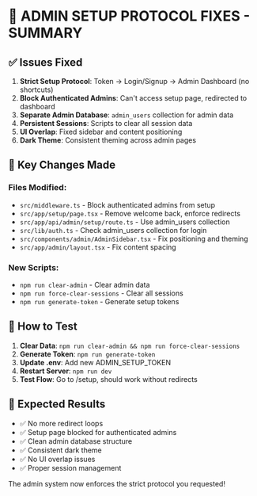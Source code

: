 # 🚀 ADMIN SETUP PROTOCOL FIXES - SUMMARY

## ✅ Issues Fixed

1. **Strict Setup Protocol**: Token → Login/Signup → Admin Dashboard (no shortcuts)
2. **Block Authenticated Admins**: Can't access setup page, redirected to dashboard
3. **Separate Admin Database**: `admin_users` collection for admin data
4. **Persistent Sessions**: Scripts to clear all session data
5. **UI Overlap**: Fixed sidebar and content positioning
6. **Dark Theme**: Consistent theming across admin pages

## 🔧 Key Changes Made

### Files Modified:
- `src/middleware.ts` - Block authenticated admins from setup
- `src/app/setup/page.tsx` - Remove welcome back, enforce redirects
- `src/app/api/admin/setup/route.ts` - Use admin_users collection
- `src/lib/auth.ts` - Check admin_users collection for login
- `src/components/admin/AdminSidebar.tsx` - Fix positioning and theming
- `src/app/admin/layout.tsx` - Fix content spacing

### New Scripts:
- `npm run clear-admin` - Clear admin data
- `npm run force-clear-sessions` - Clear all sessions
- `npm run generate-token` - Generate setup tokens

## 🚀 How to Test

1. **Clear Data**: `npm run clear-admin && npm run force-clear-sessions`
2. **Generate Token**: `npm run generate-token`
3. **Update .env**: Add new ADMIN_SETUP_TOKEN
4. **Restart Server**: `npm run dev`
5. **Test Flow**: Go to /setup, should work without redirects

## 🎯 Expected Results

- ✅ No more redirect loops
- ✅ Setup page blocked for authenticated admins
- ✅ Clean admin database structure
- ✅ Consistent dark theme
- ✅ No UI overlap issues
- ✅ Proper session management

The admin system now enforces the strict protocol you requested!
